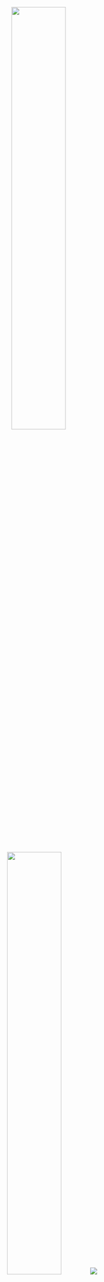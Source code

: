 <p align="center">
  <img height="50%" width="auto" src ="https://github-readme-stats.vercel.app/api?username=IamSerdar&show_icons=true&count_private=true&theme=darcula&hide_border=true&hide=issues,contribs&bg_color=00000000">
  <img height="50%" width="auto" src ="https://github-readme-stats.vercel.app/api/top-langs/?username=IamSerdar&layout=compact&hide_border=true&theme=darcula&bg_color=00000000&langs_count=10&hide=jupyter%20notebook,tex,css,blade">
  <img src ="https://github-readme-streak-stats.herokuapp.com?user=IamSerdar&theme=darcula&hide_border=true&background=FFFFFF00">
  <br>
  <br>
<!--   <a href="https://www.buymeacoffee.com/IamSerdar"> <img align="center" src="https://cdn.buymeacoffee.com/buttons/v2/default-orange.png" height="50" width="210" alt="aveek.saha" /></a> -->
</p>

<!-- <p align="center">
  <img align="left" src ="https://github-readme-stats.vercel.app/api/pin/?username=IamSerdar&repo=ytdx">
  <img align="right" src ="https://github-readme-stats.vercel.app/api/pin/?username=IamSerdar&repo=pixel-weather">
</p> -->


<!--
**Oraz/orazz** is a ✨ _special_ ✨ repository because its `README.md` (this file) appears on your GitHub profile.

Here are some ideas to get you started:

- 🔭 I’m currently working on ...
- 🌱 I’m currently learning ...
- 👯 I’m looking to collaborate on ...
- 🤔 I’m looking for help with ...
- 💬 Ask me about ...
- 📫 How to reach me: ...
- 😄 Pronouns: ...
- ⚡ Fun fact: ...
-->
